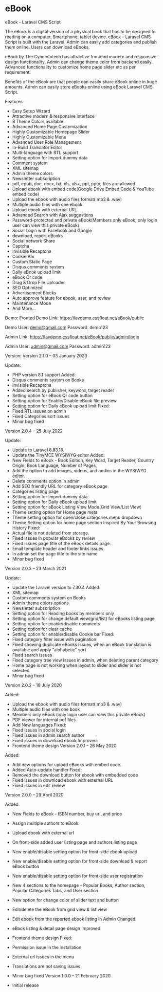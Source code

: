 # eBook
eBook - Laravel CMS Script

The eBook is a digital version of a physical book that has to be designed to reading on a computer, Smartphone, tablet device. eBook – Laravel CMS Script is built with the Laravel. Admin can easily add categories and publish them online. Users can download eBooks.

eBook by The Cynoinfotech has attractive frontend modern and responsive design functionality. Admin can change theme color from backend easily. Advanced functionality to customize home page slider etc as per requirement.

Benefits of the eBook are that people can easily share eBook online in huge amounts. Admin can easily store eBooks online using eBook Laravel CMS Script.

Features:

- Easy Setup Wizard
- Attractive modern & responsive interface
- 8 Theme Colors available
- Advanced Home Page Customization
- Highly Customizable Homepage Slider
- Highly Customizable Menu
- Advanced User Role Management
- In-Build Translator Editor
- Multi-language with RTL support
- Setting option for Import dummy data
- Comment system
- XML sitemap
- Admin theme colors
- Newsletter subscription
- pdf, epub, doc, docx, txt, xls, xlsx, ppt, pptx, files are allowed
- Upload ebook with embed code(Google Drive Embed Code & YouTube embed code)
- Upload the ebook with audio files format(.mp3 & .wav)
- Multiple audio files with one ebook
- Upload ebook with external URL
- Advanced Search with Ajax suggestions
- Password-protected and private eBook(Members only eBook, only login user can view this private eBook)
- Social Login with Facebook and Google
- download, report eBooks
- Social network Share
- Captcha
- Invisible Recaptcha
- Cookie Bar
- Custom Static Page
- Disqus comments system
- Daily eBook upload limit
- eBook Qr code
- Drag & Drop File Uploader
- SEO Optimized
- Advertisement Blocks
- Auto approve feature for ebook, user, and review
- Maintenance Mode
- And More…

Demo:
Fronted Demo Link: https://lavdemo.cssfloat.net/eBook/public

Demo User: demo@gmail.com
Password: demo123

Admin Link: https://lavdemo.cssfloat.net/eBook/public/admin/login

Admin User: admin@gmail.com
Password: admin123

Version:
Version 2.1.0 – 03 January 2023

Update:
- PHP version 8.1 support
Added:
- Disqus comments system on Books
- Invisible Recaptcha
- Added search by publisher, keyword, target reader 
- Setting option for eBook Qr code button
- Setting option for Enable/Disable eBook file preview
- Setting option for Daily eBook upload limit
Fixed:
- Fixed RTL issues on admin
- Fixed Categories sort issues
- Minor bug fixed

Version 2.0.4 – 25 July 2022

Update:
- Update to Laravel 8.83.18.
- Update the TinyMCE WYSIWYG editor
Added:
- New Fields to eBook - Book Edition, Key Word, Target Reader, Country Origin, Book Language, Number of Pages, 
- Add the option to add images, videos, and audios in the WYSIWYG editor.
- Delete comments option in admin
- Add SEO friendly URL for category eBook page
- Categories listing page
- Setting option for Import dummy data
- Setting option for Daily eBook upload limit
- Setting option for eBook Listing View Mode(Grid View/List View)
- Theme setting option for Home page meta
- Theme setting option for open/close categories menu dropdown
- Theme Setting option for home page section Inspired By Your Browsing History
Fixed:
- Actual file is not deleted from storage.
- Fixed issues in popular eBooks by review
- Fixed issues page title of the eBook details page.
- Email template header and footer links issues
- In admin set the page title to the site name
- Minor bug fixed

Version 2.0.3 – 23 March 2021

Update:
- Update the Laravel version to 7.30.4
Added:
- XML sitemap
- Custom comments system on Books
- Admin theme colors options
- Newsletter subscription
- Setting option for Reading books by members only
- Setting option for change default view(grid/list) for eBooks listing page
- Setting option for enable/disable comments
- Setting option for clear cache
- Setting option for enable/disable Cookie bar
Fixed:
- Fixed category filter issue with pagination
- Fixed showing duplicate eBooks issues, when an eBook translation is available and apply "alphabetic" sort
- Fixed search issues
- Fixed category tree view issues in admin, when deleting parent category
- Home page is not working when layout to slider and  slider is not selected
- Minor bug fixed

Version 2.0.2 – 16 July 2020

Added:
- Upload the ebook with audio files format(.mp3 & .wav)
- Multiple audio files with one book
- Members only eBook (only login user can view this private eBook)
- PDF viewer for internal pdf files 
- Add New languages
Fixed:
- Fixed issues in social login
- Fixed issues in admin search author 
- Fixed issues in download ebook 
Improved:
- Frontend theme design
Version 2.0.1 – 26 May 2020

Added:
- Add new options for upload eBooks with embed code.
- Added Auto-update handler
Fixed:
- Removed the download button for ebook with embedded code 
- Fixed issues in download ebook with external URL
- Fixed issues in edit review

Version 2.0.0 – 29 April 2020

Added:
- New Fields to eBook - ISBN number, buy url, and price
- Assign multiple authors to eBook
- Upload ebook with external url
- On front-side added user listing page and authors listing page
- New enable/disable setting option for front-side ebook upload 
- New enable/disable setting option for front-side download & report  eBook button
- New enable/disable setting option for front-side user registration
- New 4 sections to the homepage - Popular Books, Author section, Popular Categories Tabs, and User section
- New option for change color of slider text and button
- Edit/delete the eBook from grid view & list view
- Edit ebook from the reported ebook listing in Admin
Changed:
- eBook listing & detail page design
Improved:
- Frontend theme design
Fixed:
- Permission issue in the installation
- External url issues in the menu
- Translations are not saving issues
- Minor bug fixed
Version 1.0.0 – 21 February 2020

- Initial release
